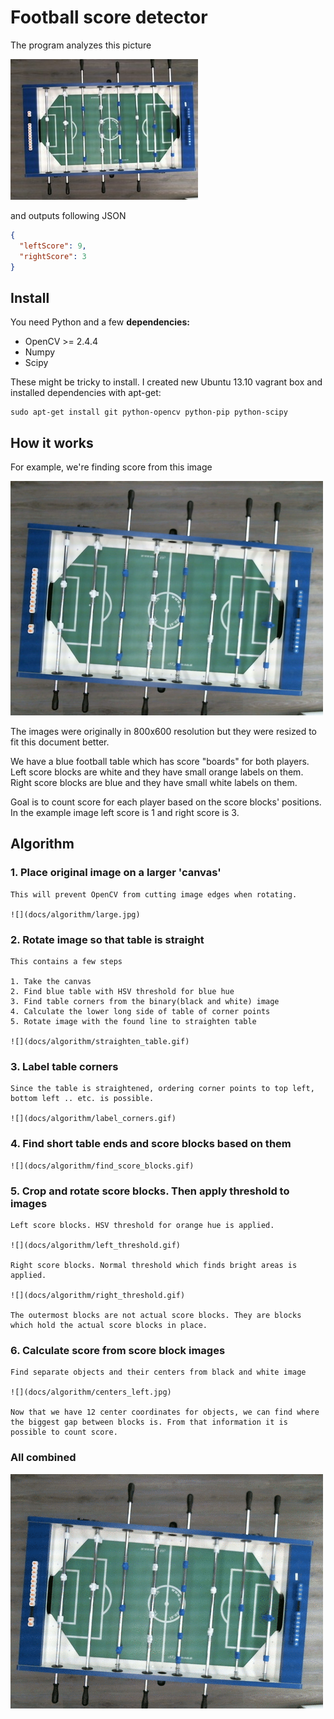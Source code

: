 # Football score detector

The program analyzes this picture

![table](docs/table.jpg)

and outputs following JSON

```json
{
  "leftScore": 9,
  "rightScore": 3
}
```

## Install

You need Python and a few **dependencies:**

- OpenCV >= 2.4.4
- Numpy
- Scipy

These might be tricky to install. I created new Ubuntu 13.10 vagrant box and installed dependencies with apt-get:

    sudo apt-get install git python-opencv python-pip python-scipy


## How it works

For example, we're finding score from this image

![](docs/algorithm/testdata.jpg)

The images were originally in 800x600 resolution but they were resized to fit this document better.

We have a blue football table which has score "boards" for both players. Left score blocks are white and they have small orange labels on them. Right score blocks are blue and they have small white labels on them.

Goal is to count score for each player based on the score blocks' positions. In the example image left score is 1 and right score is 3.

## Algorithm

### **1. Place original image on a larger 'canvas'**

    This will prevent OpenCV from cutting image edges when rotating.

    ![](docs/algorithm/large.jpg)

### **2. Rotate image so that table is straight**

    This contains a few steps

    1. Take the canvas
    2. Find blue table with HSV threshold for blue hue
    3. Find table corners from the binary(black and white) image
    4. Calculate the lower long side of table of corner points
    5. Rotate image with the found line to straighten table

    ![](docs/algorithm/straighten_table.gif)

### **3. Label table corners**

    Since the table is straightened, ordering corner points to top left, bottom left .. etc. is possible.

    ![](docs/algorithm/label_corners.gif)

### **4. Find short table ends and score blocks based on them**

    ![](docs/algorithm/find_score_blocks.gif)

### **5. Crop and rotate score blocks. Then apply threshold to images**

    Left score blocks. HSV threshold for orange hue is applied.

    ![](docs/algorithm/left_threshold.gif)

    Right score blocks. Normal threshold which finds bright areas is applied.

    ![](docs/algorithm/right_threshold.gif)

    The outermost blocks are not actual score blocks. They are blocks which hold the actual score blocks in place.

### **6. Calculate score from score block images**

    Find separate objects and their centers from black and white image

    ![](docs/algorithm/centers_left.jpg)

    Now that we have 12 center coordinates for objects, we can find where the biggest gap between blocks is. From that information it is possible to count score.

### All combined

![](docs/algorithm/algorithm.gif)

